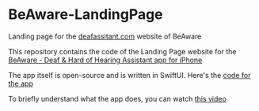# BeAware-LandingPage
Landing page for the [deafassitant.com](https://deafassistant.com) website of BeAware

This repository contains the code of the Landing Page website for the [BeAware - Deaf & Hard of Hearing Assistant app for iPhone](https://deafassistant.com)

The app itself is open-source and is written in SwiftUI. Here's the [code for the app](https://github.com/philparkus/BeAware)

To briefly understand what the app does, you can watch [this video](https://vimeo.com/678886593)
